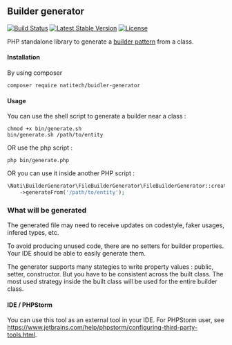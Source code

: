 ## Builder generator

[![Build Status](https://travis-ci.org/natitech/builder-generator.svg?branch=master)](https://travis-ci.org/natitech/builder-generator)
[![Latest Stable Version](https://poser.pugx.org/natitech/builder-generator/v/stable)](https://packagist.org/packages/natitech/builder-generator)
[![License](https://poser.pugx.org/natitech/builder-generator/license)](https://packagist.org/packages/natitech/builder-generator)

PHP standalone library to generate a [builder pattern](https://en.wikipedia.org/wiki/Builder_pattern) from a class.

#### Installation

By using composer

```
composer require natitech/buidler-generator
```

#### Usage

You can use the shell script to generate a builder near a class :  

```shell script
chmod +x bin/generate.sh
bin/generate.sh /path/to/entity
```

OR use the php script :

```shell script
php bin/generate.php
```

OR you can use it inside another PHP script :

```php
\Nati\BuilderGenerator\FileBuilderGenerator\FileBuilderGenerator::create()
    ->generateFrom('/path/to/entity');
```

### What will be generated 

The generated file may need to receive updates on codestyle, faker usages, infered types, etc. 

To avoid producing unused code, there are no setters for builder properties. Your IDE should be able to easily generate them.  

The generator supports many stategies to write property values : public, setter, constructor. But you have to be consistent across the built class. The most used strategy inside the built class will be used for the entire builder class.

#### IDE / PHPStorm

You can use this tool as an external tool in your IDE. For PHPStorm user, see https://www.jetbrains.com/help/phpstorm/configuring-third-party-tools.html.

